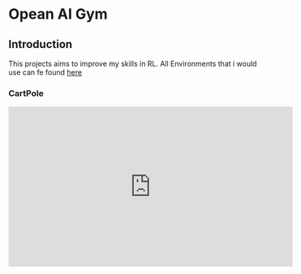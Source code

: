 # Opean AI Gym
## Introduction
This projects aims to improve my skills in RL. All Environments that i would use can fe found [here](https://www.gymlibrary.ml/)

### CartPole
<p align="center">
    <iframe width="560" height="315" src="https://www.youtube.com/embed/-0jJZjB42ZU" title="YouTube video player" frameborder="0" allow="accelerometer; autoplay; clipboard-write; encrypted-media; gyroscope; picture-in-picture" allowfullscreen></iframe>
</p>